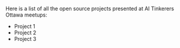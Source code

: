 Here is a list of all the open source projects presented at AI Tinkerers Ottawa meetups:

- Project 1
- Project 2
- Project 3
